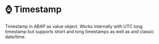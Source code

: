 # ⌚ Timestamp 

Timestamp in ABAP as value object. Works internally with UTC long timestamp but supports short and long timestamps as well as and classic date/time.
